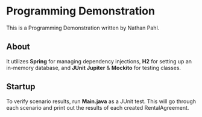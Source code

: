# Programming Demonstration

This is a Programming Demonstration written by Nathan Pahl.

## About
It utilizes **Spring** for managing dependency injections, **H2** for setting up an in-memory database, and **JUnit Jupiter** & **Mockito** for testing classes.

## Startup
To verify scenario results, run **Main.java** as a JUnit test. This will go through each scenario and print out the results of each created RentalAgreement.